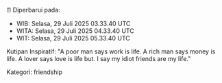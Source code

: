 ⏰ Diperbarui pada:
- WIB: Selasa, 29 Juli 2025 03.33.40 UTC
- WITA: Selasa, 29 Juli 2025 04.33.40 UTC
- WIT: Selasa, 29 Juli 2025 05.33.40 UTC

Kutipan Inspiratif:
"A poor man says work is life. A rich man says money is life. A lover says love is life but. I say my idiot friends are my life."


Kategori: friendship

